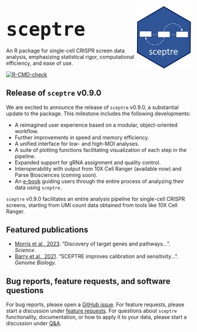 
<!-- README.md is generated from README.Rmd. Please edit that file -->

<div style="margin-top: 5px;">

<img src="man/figures/hex.jpg" align="right" width="150"/>

</div>

## <span style="font-size:60px;">`sceptre`</span>

An R package for single-cell CRISPR screen data analysis, emphasizing
statistical rigor, computational efficiency, and ease of use.

<!-- badges: start -->

[![R-CMD-check](https://github.com/Katsevich-Lab/sceptre/workflows/R-CMD-check/badge.svg)](https://github.com/Katsevich-Lab/sceptre/actions)

<!-- badges: end -->

## Release of `sceptre` v0.9.0

We are excited to announce the release of `sceptre` v0.9.0, a
substantial update to the package. This milestone includes the following
developments:

- A reimagined user experience based on a modular, object-oriented
  workflow.
- Further improvements in speed and memory efficiency.
- A unified interface for low- and high-MOI analyses.
- A suite of plotting functions facilitating visualization of each step
  in the pipeline.
- Expanded support for gRNA assignment and quality control.
- Interoperability with output from 10X Cell Ranger (available now) and
  Parse Biosciences (coming soon).
- An [e-book](https://timothy-barry.github.io/sceptre-book/) guiding
  users through the entire process of analyzing their data using
  `sceptre`.

`sceptre` v0.9.0 facilitates an entire analysis pipeline for single-cell
CRISPR screens, starting from UMI count data obtained from tools like
10X Cell Ranger.

<!--
&#10;## About `sceptre`
&#10;Single-cell CRISPR screens (e.g., Perturb-seq, TAP-seq) combine CRISPR and single-cell sequencing to survey the effects of genetic perturbations on individual cells. Despite their promise, single-cell CRISPR screens present considerable statistical and computational challenges. `sceptre` is an R package for single-cell CRISPR screen data analysis, emphasizing statistical rigor, computational efficiency, and ease of use.
&#10;### Key features
&#10;-   Import data from 10X CellRanger or a set of R matrices
-   Assign gRNAs to cells using one of three principled methods
-   Perform extensive quality control
-   Run gRNA-to-gene differential expression analyses
-   Verify false discovery rate control using negative control gRNAs
-   Verify adequate power using positive control gRNAs
-   Visualize each step in the pipeline by rendering an informative plot
&#10;### Compatible experimental designs
&#10;-   low multiplicity-of-infection and high multiplicity-of-infection
-   Gene-targeting and noncoding-regulatory-element-targeting
-   CRISPRko, CRISPRi, CRISPRa, CRISPR base editing, and CRISPR prime editing
-   Gene and protein expression readout
&#10;## Get started
&#10;The fastest way to get started with `sceptre` is to work through the [Get Started vignette](articles/sceptre.html) (30 minutes). Users also can read the `sceptre` [manual](https://timothy-barry.github.io/sceptre-book/).
-->

## Featured publications

- [Morris et al.,
  2023](https://www.science.org/doi/10.1126/science.adh7699). “Discovery
  of target genes and pathways…”. *Science*.
- [Barry et al.,
  2021](https://genomebiology.biomedcentral.com/articles/10.1186/s13059-021-02545-2).
  “SCEPTRE improves calibration and sensitivity…”. *Genome Biology*.

## Bug reports, feature requests, and software questions

For bug reports, please open a [GitHub
issue](https://github.com/Katsevich-Lab/sceptre/issues). For feature
requests, please start a discussion under [feature
requests](https://github.com/Katsevich-Lab/sceptre/discussions/categories/feature-requests).
For questions about `sceptre` functionality, documentation, or how to
apply it to your data, please start a discussion under
[Q&A](https://github.com/Katsevich-Lab/sceptre/discussions/categories/q-a).

